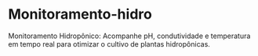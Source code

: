 # Monitoramento-hidro
Monitoramento Hidropônico: Acompanhe pH, condutividade e temperatura em tempo real para otimizar o cultivo de plantas hidropônicas.
